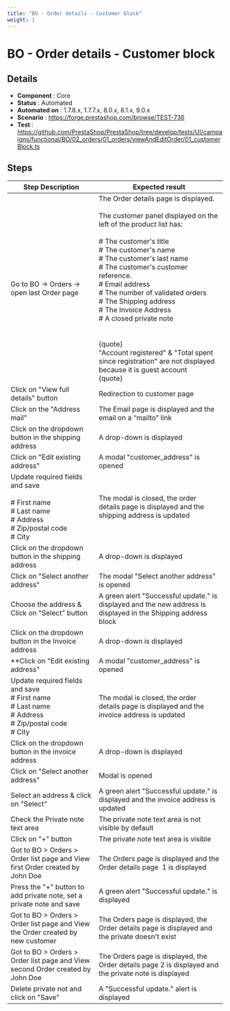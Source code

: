 ```yaml
---
title: "BO - Order details - Customer block"
weight: 1
---
```


# BO - Order details - Customer block
## Details
* **Component** : Core
* **Status** : Automated
* **Automated on** : 1.7.8.x, 1.7.7.x, 8.0.x, 8.1.x, 9.0.x
* **Scenario** : https://forge.prestashop.com/browse/TEST-736
* **Test** : https://github.com/PrestaShop/PrestaShop/tree/develop/tests/UI/campaigns/functional/BO/02_orders/01_orders/viewAndEditOrder/01_customerBlock.ts

## Steps
| Step Description | Expected result |
| ----- | ----- |
| Go to BO -> Orders -> open last Order page | The Order details page is displayed.<br><br>The customer panel displayed on the left of the product list has: <br><br># The customer's title<br># The customer's name<br># The customer's last name<br># The customer's customer reference.<br># Email address<br># The number of validated orders<br># The Shipping address<br># The Invoice Address<br># A closed private note<br><br><br>{quote}<br>"Account registered" & "Total spent since registration" are not displayed because it is guest account<br>{quote} |
| Click on "View full details" button | Redirection to customer page |
| Click on the "Address mail" | The Email page is displayed and the email on a “mailto” link |
| Click on the  dropdown button in the shipping address | A drop-down is displayed |
| Click on "Edit existing address" | A modal "customer_address" is opened |
| Update required fields and save<br><br># First name<br># Last name<br># Address<br># Zip/postal code<br># City | The modal is closed, the order details page is displayed and the shipping address is updated |
| Click on the dropdown button in the shipping address | A drop-down is displayed |
| Click on "Select another address" | The modal "Select another address"  is opened |
| Choose the address & Click on "Select" button | A green alert "Successful update." is displayed and the new address is displayed in the Shipping address block |
| Click on the dropdown button in the Invoice address | A drop-down is displayed |
| **Click on "Edit existing address" | A modal "customer_address" is opened |
| Update required fields and save<br> # First name<br> # Last name<br> # Address<br> # Zip/postal code<br> # City | The modal is closed, the order details page is displayed and the invoice address is updated |
| Click on the dropdown button in the invoice address | A drop-down is displayed |
| Click on "Select another address" | Modal is opened |
| Select an address & click on "Select" | A green alert "Successful update." is displayed and the invoice address is updated |
| Check the Private note text area | The private note text area is not visible by default |
| Click on "+" button | The private note text area is visible |
| Got to BO > Orders > Order list page and View first Order created by John Doe | The Orders page is displayed and the Order details page  1 is displayed |
| Press the "+" button to add private note, set a private note and save | A green alert "Successful update." is displayed |
| Got to BO > Orders > Order list page and View the Order created by new customer | The Orders page is displayed, the Order details page is displayed and the private doesn't exist |
| Got to BO > Orders > Order list page and View second Order created by John Doe | The Orders page is displayed, the Order details page 2 is displayed and the private note is displayed |
| Delete private not and click on "Save" | A "Successful update." alert is displayed |
